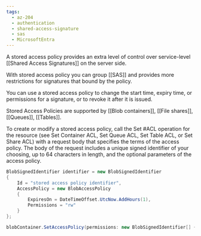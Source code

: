 ```yaml
---
tags:
  - az-204
  - authentication
  - shared-access-signature
  - sas
  - MicrosoftEntra
---
```


A stored access policy provides an extra level of control over service-level [[Shared Access Signatures]] on the server side.

With stored access policy you can group [[SAS]] and provides more restrictions for signatures that bound by the policy.

You can use a stored access policy to change the start time, expiry time, or permissions for a signature, or to revoke it after it is issued.

Stored Access Policies are supported by [[Blob containers]], [[File shares]], [[Queues]], [[Tables]].

To create or modify a stored access policy, call the Set #ACL operation for the resource (see Set Container ACL, Set Queue ACL, Set Table ACL, or Set Share ACL) with a request body that specifies the terms of the access policy. The body of the request includes a unique signed identifier of your choosing, up to 64 characters in length, and the optional parameters of the access policy.

```cs
BlobSignedIdentifier identifier = new BlobSignedIdentifier
{
    Id = "stored access policy identifier",
    AccessPolicy = new BlobAccessPolicy
    {
        ExpiresOn = DateTimeOffset.UtcNow.AddHours(1),
        Permissions = "rw"
    }
};

blobContainer.SetAccessPolicy(permissions: new BlobSignedIdentifier[] { identifier });
```
